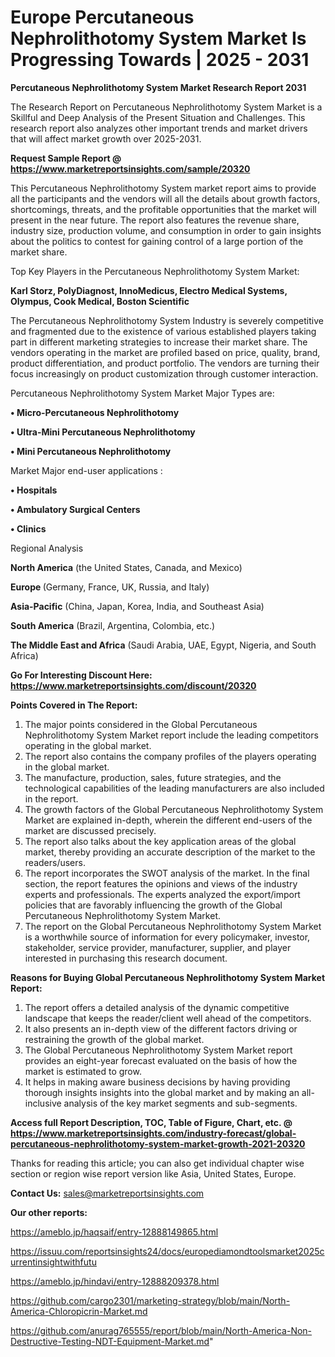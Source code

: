 # Europe Percutaneous Nephrolithotomy System Market Is Progressing Towards | 2025 - 2031

<strong>Percutaneous Nephrolithotomy System Market Research Report 2031</strong>

The Research Report on Percutaneous Nephrolithotomy System Market is a Skillful and Deep Analysis of the Present Situation and Challenges. This research report also analyzes other important trends and market drivers that will affect market growth over 2025-2031.

<strong>Request Sample Report @ <a href=https://www.marketreportsinsights.com/sample/20320>https://www.marketreportsinsights.com/sample/20320</a></strong>

This Percutaneous Nephrolithotomy System market report aims to provide all the participants and the vendors will all the details about growth factors, shortcomings, threats, and the profitable opportunities that the market will present in the near future. The report also features the revenue share, industry size, production volume, and consumption in order to gain insights about the politics to contest for gaining control of a large portion of the market share.

Top Key Players in the Percutaneous Nephrolithotomy System Market:

<strong>Karl Storz, PolyDiagnost, InnoMedicus, Electro Medical Systems, Olympus, Cook Medical, Boston Scientific</strong>

The Percutaneous Nephrolithotomy System Industry is severely competitive and fragmented due to the existence of various established players taking part in different marketing strategies to increase their market share. The vendors operating in the market are profiled based on price, quality, brand, product differentiation, and product portfolio. The vendors are turning their focus increasingly on product customization through customer interaction.

Percutaneous Nephrolithotomy System Market Major Types are:

<strong>• Micro-Percutaneous Nephrolithotomy

• Ultra-Mini Percutaneous Nephrolithotomy

• Mini Percutaneous Nephrolithotomy</strong>

Market Major end-user applications :

<strong>• Hospitals

• Ambulatory Surgical Centers

• Clinics</strong>

Regional Analysis

</u><strong><b>North America</b></strong> (the United States, Canada, and Mexico)

<strong><b>Europe </b></strong>(Germany, France, UK, Russia, and Italy)

<strong><b>Asia-Pacific</b></strong> (China, Japan, Korea, India, and Southeast Asia)

<strong><b>South America</b></strong> (Brazil, Argentina, Colombia, etc.)

<strong><b>The Middle East and Africa</b></strong> (Saudi Arabia, UAE, Egypt, Nigeria, and South Africa)

<strong>Go For Interesting Discount Here: <a href=https://www.marketreportsinsights.com/discount/20320>https://www.marketreportsinsights.com/discount/20320</a></strong>

<strong>Points Covered in The Report:</strong>
<ol>
  <li>The major points considered in the Global Percutaneous Nephrolithotomy System Market report include the leading competitors operating in the global market.</li>
  <li>The report also contains the company profiles of the players operating in the global market.</li>
  <li>The manufacture, production, sales, future strategies, and the technological capabilities of the leading manufacturers are also included in the report.</li>
  <li>The growth factors of the Global Percutaneous Nephrolithotomy System Market are explained in-depth, wherein the different end-users of the market are discussed precisely.</li>
  <li>The report also talks about the key application areas of the global market, thereby providing an accurate description of the market to the readers/users.</li>
  <li>The report incorporates the SWOT analysis of the market. In the final section, the report features the opinions and views of the industry experts and professionals. The experts analyzed the export/import policies that are favorably influencing the growth of the Global Percutaneous Nephrolithotomy System Market.</li>
  <li>The report on the Global Percutaneous Nephrolithotomy System Market is a worthwhile source of information for every policymaker, investor, stakeholder, service provider, manufacturer, supplier, and player interested in purchasing this research document.</li>
</ol>
<strong>Reasons for Buying Global Percutaneous Nephrolithotomy System Market Report:</strong>

<ol>
  <li>The report offers a detailed analysis of the dynamic competitive landscape that keeps the reader/client well ahead of the competitors.</li>
  <li>It also presents an in-depth view of the different factors driving or restraining the growth of the global market.</li>
  <li>The Global Percutaneous Nephrolithotomy System Market report provides an eight-year forecast evaluated on the basis of how the market is estimated to grow.</li>
  <li>It helps in making aware business decisions by having providing thorough insights insights into the global market and by making an all-inclusive analysis of the key market segments and sub-segments.</li>
</ol>
<strong>Access full Report Description, TOC, Table of Figure, Chart, etc. @ <a href=https://www.marketreportsinsights.com/industry-forecast/global-percutaneous-nephrolithotomy-system-market-growth-2021-20320>https://www.marketreportsinsights.com/industry-forecast/global-percutaneous-nephrolithotomy-system-market-growth-2021-20320</a></strong>


Thanks for reading this article; you can also get individual chapter wise section or region wise report version like Asia, United States, Europe.

<strong>Contact Us:</strong>
sales@marketreportsinsights.com

<strong>Our other reports:</strong>

<a href=https://ameblo.jp/haqsaif/entry-12888149865.html>https://ameblo.jp/haqsaif/entry-12888149865.html</a>

<a href=https://issuu.com/reportsinsights24/docs/europediamondtoolsmarket2025currentinsightwithfutu>https://issuu.com/reportsinsights24/docs/europediamondtoolsmarket2025currentinsightwithfutu</a>

<a href=https://ameblo.jp/hindavi/entry-12888209378.html>https://ameblo.jp/hindavi/entry-12888209378.html</a>

<a href=https://github.com/cargo2301/marketing-strategy/blob/main/North-America-Chloropicrin-Market.md>https://github.com/cargo2301/marketing-strategy/blob/main/North-America-Chloropicrin-Market.md</a>

<a href=https://github.com/anurag765555/report/blob/main/North-America-Non-Destructive-Testing-NDT-Equipment-Market.md>https://github.com/anurag765555/report/blob/main/North-America-Non-Destructive-Testing-NDT-Equipment-Market.md</a>"
